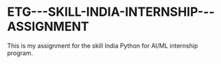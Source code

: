 # ETG---SKILL-INDIA-INTERNSHIP---ASSIGNMENT
This is my assignment for the skill India Python for AI/ML internship program.

